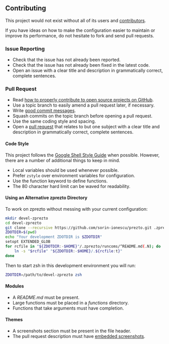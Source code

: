 Contributing
------------

This project would not exist without all of its users and [contributors][1].

If you have ideas on how to make the configuration easier to maintain or
improve its performance, do not hesitate to fork and send pull requests.

### Issue Reporting

   - Check that the issue has not already been reported.
   - Check that the issue has not already been fixed in the latest code.
   - Open an issue with a clear title and description in grammatically correct,
     complete sentences.

### Pull Request

   - Read [how to properly contribute to open source projects on GitHub][2].
   - Use a topic branch to easily amend a pull request later, if necessary.
   - Write [good commit messages][3].
   - Squash commits on the topic branch before opening a pull request.
   - Use the same coding style and spacing.
   - Open a [pull request][4] that relates to but one subject with a clear
     title and description in grammatically correct, complete sentences.

#### Code Style

This project follows the [Google Shell Style Guide][5] when possible. However,
there are a number of additional things to keep in mind.

   - Local variables should be used whenever possible.
   - Prefer `zstyle` over environment variables for configuration.
   - Use the function keyword to define functions.
   - The 80 character hard limit can be waved for readability.

#### Using an Alternative zprezto Directory

To work on zprezto without messing with your current configuration:

```sh
mkdir devel-zprezto
cd devel-zprezto
git clone --recursive https://github.com/sorin-ionescu/prezto.git .zprezto
ZDOTDIR=$(pwd)
echo "Your development ZDOTDIR is $ZDOTDIR"
setopt EXTENDED_GLOB
for rcfile in "${ZDOTDIR:-$HOME}"/.zprezto/runcoms/^README.md(.N); do
    ln -s "$rcfile" "${ZDOTDIR:-$HOME}/.${rcfile:t}"
done
```

Then to start zsh in this development environment you will run:

```sh
ZDOTDIR=/path/to/devel-zprezto zsh
```

#### Modules

   - A *README.md* must be present.
   - Large functions must be placed in a *functions* directory.
   - Functions that take arguments must have completion.

#### Themes

   - A screenshots section must be present in the file header.
   - The pull request description must have [embedded screenshots][6].

[1]: https://github.com/sorin-ionescu/prezto/contributors
[2]: http://gun.io/blog/how-to-github-fork-branch-and-pull-request
[3]: http://tbaggery.com/2008/04/19/a-note-about-git-commit-messages.html
[4]: https://help.github.com/articles/using-pull-requests
[5]: https://google.github.io/styleguide/shell.xml
[6]: http://daringfireball.net/projects/markdown/syntax#img
